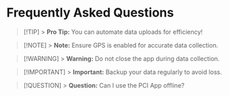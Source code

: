 # Frequently Asked Questions

> [!TIP] > **Pro Tip:** You can automate data uploads for efficiency!

> [!NOTE] > **Note:** Ensure GPS is enabled for accurate data collection.

> [!WARNING] > **Warning:** Do not close the app during data collection.

> [!IMPORTANT] > **Important:** Backup your data regularly to avoid loss.

> [!QUESTION] > **Question:** Can I use the PCI App offline?
